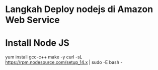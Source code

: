 # Langkah Deploy nodejs di Amazon Web Service
# Install Node JS
yum install gcc-c++ make -y
curl -sL https://rpm.nodesource.com/setup_14.x | sudo -E bash - 

